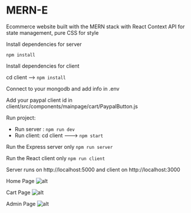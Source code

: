 # MERN-E

Ecommerce website built with the MERN stack with React Context API for state management, pure CSS for style

Install dependencies for server

`npm install`

Install dependencies for client

cd client --> `npm install`

Connect to your mongodb and add info in .env

Add your paypal client id in client/src/components/mainpage/cart/PaypalButton.js

Run project:
- Run server : 
`npm run dev`
- Run client: 
cd client ---> `npm start`

Run the Express server only
 `npm run server`

Run the React client only
 `npm run client`

Server runs on http://localhost:5000 and client on http://localhost:3000

Home Page
![alt](https://res.cloudinary.com/dp1stgl3a/image/upload/v1621611918/screencapture-localhost-3000-2021-05-21-22_44_29_xxj4ed.png)

Cart Page
![alt](https://res.cloudinary.com/dp1stgl3a/image/upload/v1621487114/cart_2_gjjxme.png)

Admin Page
![alt](https://res.cloudinary.com/dp1stgl3a/image/upload/v1621442558/admin_zkxlbt.png)
